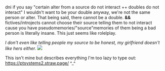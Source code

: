dni if you say "certain alter from a source do not interact ++ doubles do not interact" I wouldn't want to be your double anyway, we're not the same person or alter. That being said, there cannot be a double. **&&** fictives/introjects cannot choose their source telling them to not interact cause you have pseudomemories/"source"memories of them being a bad person is literally insane. This just seems like rolelplay.

*I don't even like telling people my source to be honest, my girlfriend doesn't like hers either.* 
![](https://64.media.tumblr.com/3209b7240871bf9e5e615a1cf42c675b/6f095fdd9535926c-b0/s1280x1920/ad33f753cb07fb5d1eff0dd3252bff14b8a14521.jpg)

This isn't mine but describes everything I'm too lazy to type out: https://ptsystems2.straw.page/ ^_^

